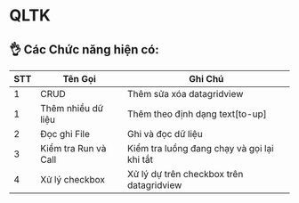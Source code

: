 # QLTK
## 👌 Các Chức năng hiện có:
|STT|Tên Gọi|Ghi Chú|
|---|-------|-------|
| 1 |CRUD|Thêm sửa xóa datagridview |
| 1 |Thêm nhiều dữ liệu|Thêm theo định dạng text[to-up]|
| 2 |Đọc ghi File|Ghi và đọc dữ liệu|
| 3 |Kiểm tra Run và Call |Kiểm tra luồng đang chạy và gọi lại khi tắt|
| 4 |Xử lý checkbox|Xử lý dự trên checkbox trên datagridview|
